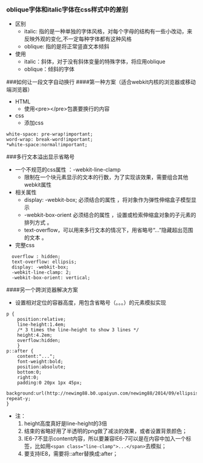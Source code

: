 ### oblique字体和italic字体在css样式中的差别
* 区别
	* italic: 指的是一种单独的字体风格，对每个字母的结构有一些小改动，来反映外观的变化,不一定每种字体都有这种风格
	* oblique: 指的是将正常竖直文本倾斜
* 使用
	* italic：斜体，对于没有斜体变量的特殊字体，将应用oblique
	* oblique：倾斜的字体

###如何让一段文字自动换行
####第一种方案（适合webkit内核的浏览器或移动端浏览器）
* HTML
	* 使用&lt;pre&gt;&lt;/pre&gt;包裹要换行的内容
* css
	* 添加css

```  
white-space: pre-wrap!important;  
word-wrap: break-word!important;  
*white-space:normal!important;  
```

###多行文本溢出显示省略号
* 一个不规范的css属性 ：-webkit-line-clamp 
	* 限制在一个块元素显示的文本的行数，为了实现该效果，需要组合其他webkit属性
* 相关属性
	* display: -webkit-box; 必须结合的属性 ，将对象作为弹性伸缩盒子模型显示  
	* -webkit-box-orient 必须结合的属性 ，设置或检索伸缩盒对象的子元素的排列方式 。
	* text-overflow，可以用来多行文本的情况下，用省略号“...”隐藏超出范围的文本 。
* 完整css

```
  overflow : hidden;
  text-overflow: ellipsis;
  display: -webkit-box;
  -webkit-line-clamp: 2;
  -webkit-box-orient: vertical;
```
####另一个跨浏览器解决方案
* 设置相对定位的容器高度，用包含省略号（。。。）的元素模拟实现

```
p { 
	position:relative;
	line-height:1.4em;
	/* 3 times the line-height to show 3 lines */
	height:4.2em;
	overflow:hidden;
	}
p::after {
	content:"...";
	font-weight:bold;
    position:absolute;
    bottom:0;
    right:0;
    padding:0 20px 1px 45px;
    background:url(http://newimg88.b0.upaiyun.com/newimg88/2014/09/ellipsis_bg.png) repeat-y;
}
```
* 注：
	1. height高度真好是line-height的3倍
	2. 结束的省略好用了半透明的png做了减淡的效果，或者设置背景颜色；
	3. IE6-7不显示content内容，所以要兼容IE6-7可以是在内容中加入一个标签，比如用`<span class="line-clamp">...</span>`去模拟；
	4. 要支持IE8，需要将::after替换成:after；
